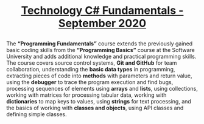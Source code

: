 # <p align="center"><a href="https://softuni.bg/trainings/3135/csharp-fundamentals-september-2020"> Technology C# Fundamentals - September 2020 <a/><p>

The **“Programming Fundamentals”** course extends the previously gained basic coding skills from the **“Programming Basics”** course at the Software University and adds additional knowledge and practical programming skills. The course covers source control systems, **Git and GitHub** for team collaboration, understanding the **basic data types** in programming, extracting pieces of code into **methods** with parameters and return value, using the **debugger** to trace the program execution and find bugs, processing sequences of elements using **arrays** and **lists**, using collections, working with matrices for processing tabular data, working with **dictionaries** to map keys to values, using **strings** for text processing, and the basics of working with **classes and objects**, using API classes and defining simple classes.
